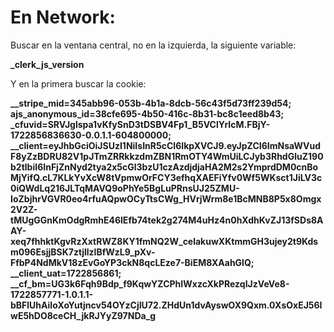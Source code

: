 
# En Network:
Buscar en la ventana central, no en la izquierda, la siguiente variable:

**_clerk_js_version**


Y en la primera buscar la cookie:

**__stripe_mid=345abb96-053b-4b1a-8dcb-56c43f5d73ff239d54; ajs_anonymous_id=38cfe695-4b50-416c-8b31-bc8c1eed8b43; _cfuvid=SRVJglspa1vKfySnD3tDSBV4Fp1_B5VClYrIcM.FBjY-1722856836630-0.0.1.1-604800000; __client=eyJhbGciOiJSUzI1NiIsInR5cCI6IkpXVCJ9.eyJpZCI6ImNsaWVudF8yZzBDRU82V1pJTmZRRkkzdmZBN1RmOTY4WmUiLCJyb3RhdGluZ190b2tlbiI6InFjZnNyd2tya2x5cGl3bzU1czAzdjdjaHA2M2s2YmprdDM0cnBoMjYifQ.cL7KLkYvXcW8tVpmwOrFCY3efhqXAEFiYfv0Wf5WKsct1JiLV3c0iQWdLq216JLTqMAVQ9oPhYe5BgLuPRnsUJ25ZMU-IoZbjhrVGVR0eo4rfuAQpwOCyTtsCWg_HVrjWrm8e1BcMNB8P5x8Omgx2V2Z-tMUgGGnKmOdgRmhE46lEfb74tek2g274M4uHz4n0hXdhKvZJ13fSDs8AAY-xeq7fhhktKgvRzXxtRWZ8KY1fmNQ2W_celakuwXKtmmGH3ujey2t9Kdsm096EsjjBSK7ztjllzlBfWzL9_pXv-FfbP4NdMkV18zEvGoYP3ckN8qcLEze7-BiEM8XAahGlQ; __client_uat=1722856861; __cf_bm=UG3k6Fqh9Bdp_f9KqwYZCPhIWxzcXkPRezqIJzVeVe8-1722857771-1.0.1.1-bBFlUhAiIoXoYutjncv54OYzCjIU72.ZHdUn1dvAyswOX9Qxm.0XsOxEJ56IwE5hDO8ceCH_jkRJYyZ97NDa_g**
